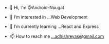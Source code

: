 - 👋 Hi, I’m @Android-Nougat
- 👀 I’m interested in ...Web Development
- 🌱 I’m currently learning ...React and Express

- 📫 How to reach me ...adhishreyas@gmail.com

<!---
Android-Nougat/Android-Nougat is a ✨ special ✨ repository because its `README.md` (this file) appears on your GitHub profile.
You can click the Preview link to take a look at your changes.//- 💞️ I’m looking to collaborate on ...
--->
